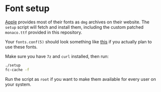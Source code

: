 # Font setup
[Apple](https://developer.apple.com/fonts/) provides most of their fonts as `dmg` archives on their website. The `setup` script will fetch and install them,
including the custom patched `monaco.ttf` provided in this repository.

Your `fonts.conf(5)` should look something like [this](https://raw.githubusercontent.com/lacamera/env/master/xorg/fonts.conf) if you actually plan to use these fonts.

Make sure you have `7z` and `curl` installed, then run:
```sh
./setup
fc-cache -f
```
Run the script as `root` if you want to make them available for every user on your system.

